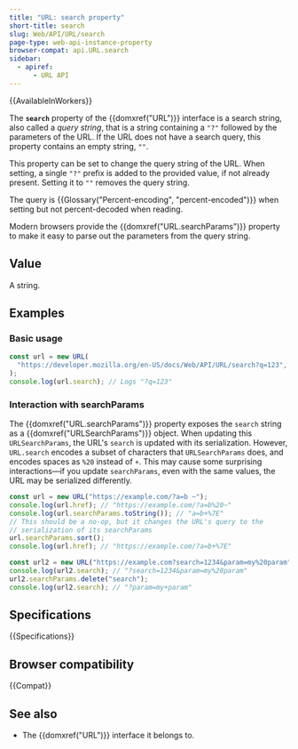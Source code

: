 ```yaml
---
title: "URL: search property"
short-title: search
slug: Web/API/URL/search
page-type: web-api-instance-property
browser-compat: api.URL.search
sidebar:
  - apiref:
      - URL API
---
```


{{AvailableInWorkers}}

The **`search`** property of the {{domxref("URL")}} interface is a search string, also called a _query string_, that is a string containing a `"?"` followed by the parameters of the URL. If the URL does not have a search query, this property contains an empty string, `""`.

This property can be set to change the query string of the URL. When setting, a single `"?"` prefix is added to the provided value, if not already present. Setting it to `""` removes the query string.

The query is {{Glossary("Percent-encoding", "percent-encoded")}} when setting but not percent-decoded when reading.

Modern browsers provide the {{domxref("URL.searchParams")}} property to make it easy to
parse out the parameters from the query string.

## Value

A string.

## Examples

### Basic usage

```js
const url = new URL(
  "https://developer.mozilla.org/en-US/docs/Web/API/URL/search?q=123",
);
console.log(url.search); // Logs "?q=123"
```

### Interaction with searchParams

The {{domxref("URL.searchParams")}} property exposes the `search` string as a {{domxref("URLSearchParams")}} object. When updating this `URLSearchParams`, the URL's `search` is updated with its serialization. However, `URL.search` encodes a subset of characters that `URLSearchParams` does, and encodes spaces as `%20` instead of `+`. This may cause some surprising interactions—if you update `searchParams`, even with the same values, the URL may be serialized differently.

```js
const url = new URL("https://example.com/?a=b ~");
console.log(url.href); // "https://example.com/?a=b%20~"
console.log(url.searchParams.toString()); // "a=b+%7E"
// This should be a no-op, but it changes the URL's query to the
// serialization of its searchParams
url.searchParams.sort();
console.log(url.href); // "https://example.com/?a=b+%7E"

const url2 = new URL("https://example.com?search=1234&param=my%20param");
console.log(url2.search); // "?search=1234&param=my%20param"
url2.searchParams.delete("search");
console.log(url2.search); // "?param=my+param"
```

## Specifications

{{Specifications}}

## Browser compatibility

{{Compat}}

## See also

- The {{domxref("URL")}} interface it belongs to.

